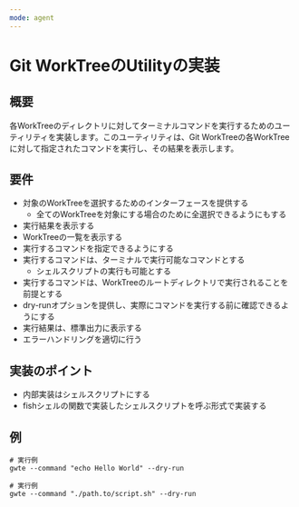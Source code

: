 ```yaml
---
mode: agent
---
```


# Git WorkTreeのUtilityの実装

## 概要

各WorkTreeのディレクトリに対してターミナルコマンドを実行するためのユーティリティを実装します。このユーティリティは、Git WorkTreeの各WorkTreeに対して指定されたコマンドを実行し、その結果を表示します。


## 要件

- 対象のWorkTreeを選択するためのインターフェースを提供する
  - 全てのWorkTreeを対象にする場合のために全選択できるようにもする
- 実行結果を表示する
- WorkTreeの一覧を表示する
- 実行するコマンドを指定できるようにする
- 実行するコマンドは、ターミナルで実行可能なコマンドとする
  - シェルスクリプトの実行も可能とする
- 実行するコマンドは、WorkTreeのルートディレクトリで実行されることを前提とする
- dry-runオプションを提供し、実際にコマンドを実行する前に確認できるようにする
- 実行結果は、標準出力に表示する
- エラーハンドリングを適切に行う

## 実装のポイント

- 内部実装はシェルスクリプトにする
- fishシェルの関数で実装したシェルスクリプトを呼ぶ形式で実装する

## 例

```shell
# 実行例
gwte --command "echo Hello World" --dry-run
```

```shell
# 実行例
gwte --command "./path.to/script.sh" --dry-run
```

